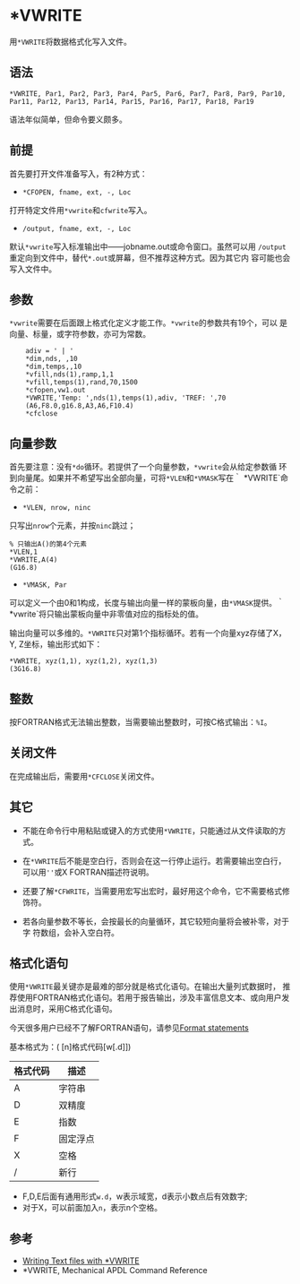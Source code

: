 # *VWRITE 

用`*VWRITE`将数据格式化写入文件。

## 语法
```
*VWRITE, Par1, Par2, Par3, Par4, Par5, Par6, Par7, Par8, Par9, Par10, Par11, Par12, Par13, Par14, Par15, Par16, Par17, Par18, Par19
```

语法年似简单，但命令要义颇多。

## 前提

首先要打开文件准备写入，有2种方式：

- `*CFOPEN, fname, ext, -, Loc` 

打开特定文件用`*vwrite`和`cfwrite`写入。

- `/output, fname, ext, -, Loc`

默认`*vwrite`写入标准输出中——jobname.out或命令窗口。虽然可以用
`/output`重定向到文件中，替代`*.out`或屏幕，但不推荐这种方式。因为其它内
容可能也会写入文件中。

## 参数

`*vwrite`需要在后面跟上格式化定义才能工作。`*vwrite`的参数共有19个，可以
是向量、标量，或字符参数，亦可为常数。

```
    adiv = ' | '
    *dim,nds, ,10
    *dim,temps,,10
    *vfill,nds(1),ramp,1,1
    *vfill,temps(1),rand,70,1500
    *cfopen,vw1.out
    *VWRITE,'Temp: ',nds(1),temps(1),adiv, 'TREF: ',70
    (A6,F8.0,g16.8,A3,A6,F10.4)
    *cfclose
```


## 向量参数

首先要注意：没有`*do`循环。若提供了一个向量参数，`*vwrite`会从给定参数循
环到向量尾。如果并不希望写出全部向量，可将`*VLEN`和`*VMASK`写在｀
*VWRITE`命令之前：

- `*VLEN, nrow, ninc`

只写出`nrow`个元素，并按`ninc`跳过；
```
% 只输出A()的第4个元素
*VLEN,1
*VWRITE,A(4)
(G16.8)
```

- `*VMASK, Par`

可以定义一个由0和1构成，长度与输出向量一样的蒙板向量，由`*VMASK`提供。｀
*vwrite`将只输出蒙板向量中非零值对应的指标处的值。

输出向量可以多维的。`*VWRITE`只对第1个指标循环。若有一个向量xyz存储了X，
Y, Z坐标，输出形式如下：
```
*VWRITE, xyz(1,1), xyz(1,2), xyz(1,3)
(3G16.8)
```

## 整数

按FORTRAN格式无法输出整数，当需要输出整数时，可按C格式输出：`%I`。


## 关闭文件

在完成输出后，需要用`*CFCLOSE`关闭文件。

## 其它

- 不能在命令行中用粘贴或键入的方式使用`*VWRITE`，只能通过从文件读取的方
  式。

- 在`*VWRITE`后不能是空白行，否则会在这一行停止运行。若需要输出空白行，
  可以用`''`或X FORTRAN描述符说明。

- 还要了解`*CFWRITE`，当需要用宏写出宏时，最好用这个命令，它不需要格式修
  饰符。
  
- 若各向量参数不等长，会按最长的向量循环，其它较短向量将会被补零，对于字
  符数组，会补入空白符。
  
## 格式化语句

使用`*VWRITE`最关键亦是最难的部分就是格式化语句。在输出大量列式数据时，
推荐使用FORTRAN格式化语句。若用于报告输出，涉及丰富信息文本、或向用户发
出消息时，采用C格式化语句。

今天很多用户已经不了解FORTRAN语句，请参见[Format
statements](https://web.stanford.edu/class/me200c/tutorial_77/17_format.html)

基本格式为：( [n]格式代码[w[.d]])

| 格式代码 | 描述     |
| ---      | ----     |
| A        | 字符串   |
| D	    | 双精度   |
| E	    | 指数     |
| F	    | 固定浮点 |
| X	    | 空格     |
| /	    | 新行     |

- F,D,E后面有通用形式`w.d`，w表示域宽，d表示小数点后有效数字; 
- 对于X，可以前面加入`n`，表示n个空格。


## 参考

- [Writing Text files with *VWRITE](http://www.padtinc.com/blog/writing-text-files-with-vwrite/)
- *VWRITE, Mechanical APDL Command Reference 
